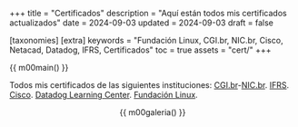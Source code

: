 +++
title = "Certificados"
description = "Aquí están todos mis certificados actualizados"
date = 2024-09-03
updated = 2024-09-03
draft = false

[taxonomies]
[extra]
keywords = "Fundación Linux, CGI.br, NIC.br, Cisco, Netacad, Datadog, IFRS, Certificados"
toc = true
assets = "cert/"
+++

{{ m00main() }}

Todos mis certificados de las siguientes instituciones: [CGI.br](https://cgi.br/)-[NIC.br](https://nic.br/). [IFRS](https://ifrs.edu.br). [Cisco](https://www.netacad.com/). [Datadog Learning Center](https://learn.datadoghq.com/). [Fundación Linux](https://trainingportal.linuxfoundation.org/).

<div style="text-align: center;">

{{ m00galeria() }}

</div>
